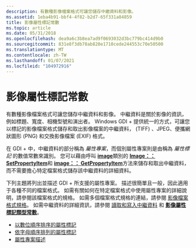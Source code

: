 ```yaml
---
description: 有數種影像檔案格式可讓您儲存中繼資料和影像。
ms.assetid: 1eba4b91-bbf4-4f82-b2d7-65f331a84859
title: 影像屬性標記常數
ms.topic: article
ms.date: 05/31/2018
ms.openlocfilehash: dea9a6c3b8ea7ad9f0693032d3bc779bc414d9b0
ms.sourcegitcommit: 831e8f3db78ab820e1710cede244553c70e50500
ms.translationtype: MT
ms.contentlocale: zh-TW
ms.lasthandoff: 01/07/2021
ms.locfileid: "104972916"
---
```

# <a name="image-property-tag-constants"></a>影像屬性標記常數

有數種影像檔案格式可讓您儲存中繼資料和影像。 中繼資料是關於影像的資訊，例如標題、寬度、相機型號和演出者。 Windows GDI + 提供統一的方式，可讓您以標記的影像檔案格式儲存和取出影像檔案的中繼資料， (TIFF) 、JPEG、便攜網狀圖形 (PNG) 和交換影像檔案 (EXIF) 格式。

在 GDI + 中，中繼資料的部分稱為 *屬性專案*，而個別屬性專案則是由稱為 *屬性標記* 的數值常數來識別。 您可以藉由呼叫 [**image**](/windows/desktop/api/gdiplusheaders/nl-gdiplusheaders-image)類別的 [**Image：： SetPropertyItem**](/windows/desktop/api/Gdiplusheaders/nf-gdiplusheaders-image-setpropertyitem)和 [**image：： GetPropertyItem**](/windows/desktop/api/Gdiplusheaders/nf-gdiplusheaders-image-getpropertyitem)方法來儲存和取出中繼資料，而不需要擔心特定檔案格式儲存該中繼資料的詳細資料。

下列主題將列出並描述 GDI + 所支援的屬性專案。 描述很簡單且一般，因此適用于各種不同的檔案格式。 如需有關如何在特定檔案格式中使用屬性專案的詳細說明，請參閱該檔案格式的規格。 如需多個檔案格式規格的連結，請參閱 [影像檔案格式規格](-gdiplus-constant-image-file-format-specifications.md)。 如需中繼資料的詳細資訊，請參閱 [讀取和寫入中繼資料](-gdiplus-reading-and-writing-metadata-use.md) 和 [**影像屬性標記類型常數**](-gdiplus-constant-image-property-tag-type-constants.md)。

-   [以數位順序排序的屬性標記](-gdiplus-constant-property-tags-in-numerical-order.md)
-   [依字母順序排列的屬性標記](-gdiplus-constant-property-tags-in-alphabetical-order.md)
-   [屬性專案描述](-gdiplus-constant-property-item-descriptions.md)

 

 




